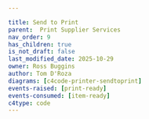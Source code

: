 ```yaml
---

title: Send to Print
parent:  Print Supplier Services
nav_order: 9
has_children: true
is_not_draft: false
last_modified_date: 2025-10-29
owner: Ross Buggins
author: Tom D'Roza
diagrams: [c4code-printer-sendtoprint]
events-raised: [print-ready]
events-consumed: [item-ready]
c4type: code
---
```

